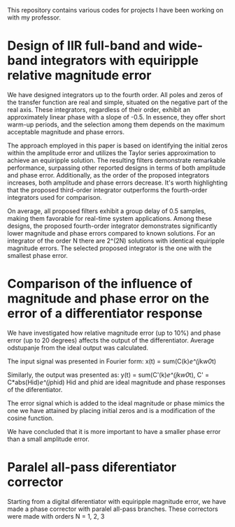 This repository contains various codes for projects I have been working on with my professor.

# Design of IIR full-band and wide-band integrators with equiripple relative magnitude error 

We have designed integrators up to the fourth order. All poles and zeros of the transfer function are real and simple, situated on the negative part of the real axis.
These integrators, regardless of their order, exhibit an approximately linear phase with a slope of -0.5. In essence, they offer short warm-up periods, and the selection among them depends on the maximum acceptable magnitude and phase errors. 

The approach employed in this paper is based on identifying the initial zeros within the amplitude error and utilizes the Taylor series approximation to achieve an equiripple solution.
The resulting filters demonstrate remarkable performance, surpassing other reported designs in terms of both amplitude and phase error. Additionally, as the order of the proposed integrators increases, both amplitude and phase errors decrease.
It's worth highlighting that the proposed third-order integrator outperforms the fourth-order integrators used for comparison.

On average, all proposed filters exhibit a group delay of 0.5 samples, making them favorable for real-time system applications. Among these designs, the proposed fourth-order integrator demonstrates significantly lower magnitude and phase errors compared to known solutions.
For an integrator of the order N there are 2^(2N) solutions with identical equiripple magnitude errors. The selected proposed integrator is the one with the smallest phase error.

# Comparison of the influence of magnitude and phase error on the error of a differentiator response 

We have investigated how relative magnitude error (up to 10%) and phase error (up to 20 degrees) affects the output of the differentiator. Average odstupanje from the ideal output was calculated.

The input signal was presented in Fourier form: x(t) = sum(C(k)*e^(j*k*w0*t)

Similarly, the output was presented as: y(t) = sum(C'(k)*e^(j*k*w0*t), C' = C*abs(Hid)*e^(j*phid)
Hid and phid are ideal magnitude and phase responses of the diferentiator.

The error signal which is added to the ideal magnitude or phase mimics the one we have attained by placing initial zeros and is a modification of the cosine function.

We have concluded that it is more important to have a smaller phase error than a small amplitude error.

# Paralel all-pass diferentiator corrector

Starting from a digital diferentiator with equiripple magnitude error, we have made a phase corrector with paralel all-pass branches. These correctors were made with orders N = 1, 2, 3 

